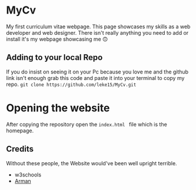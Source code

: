 # MyCv
My first curriculum vitae webpage. This page showcases my skills as a web developer and web designer. There isn't really anything you need to add or install it's my webpage showcasing me 🙃

## Adding to your local Repo
If you do insist on seeing it on your Pc because you love me and the github link isn't enough grab this code and paste it into your terminal to copy my repo. `git clone https://github.com/leke15/MyCv.git`

# Opening the website
After copying the repository open the `index.html ` file which is the homepage.
## Credits 
Without these people, the Website would've been well upright terrible.
- w3schools
- [Arman](http://armantaherian.com)
